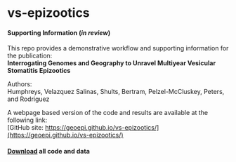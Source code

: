 # vs-epizootics

#### Supporting Information (*in review*) 
This repo provides a demonstrative workflow and supporting information for the publication:  
**Interrogating Genomes and Geography to Unravel Multiyear Vesicular Stomatitis Epizootics**  
  
Authors:  
Humphreys, Velazquez Salinas, Shults, Bertram, Pelzel-McCluskey, Peters, and  Rodriguez  
   
A webpage based version of the code and results are available at the following link:    
[GitHub site: https://geoepi.github.io/vs-epizootics/](https://geoepi.github.io/vs-epizootics/)   

#### <a class="github-button" href="https://github.com/geoepi/vs-epizootics/archive/refs/heads/main.zip" data-color-scheme="no-preference: dark; light: light; dark: dark;" data-icon="octicon-download" data-size="large" aria-label="Download buttons/github-buttons on GitHub">Download</a> all code and data 